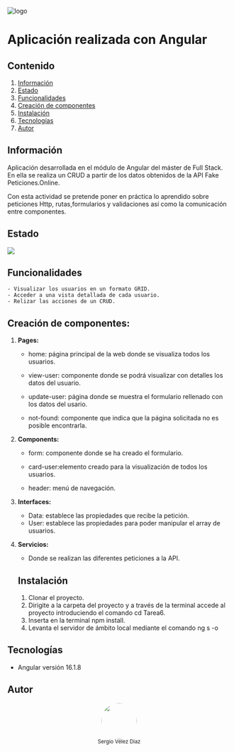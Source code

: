 ![logo](https://p92.hu/binaries/content/gallery/p92website/technologies/angular-overview.png)

# Aplicación realizada con Angular

## Contenido

1. [Información](#información)
2. [Estado](#estado)
3. [Funcionalidades](#funcionalidades)
4. [Creación de componentes](#creación-de-componentes)
5. [Instalación](#instalación)
6. [Tecnologías](#tecnologías)
7. [Autor](#autor)

## Información

Aplicación desarrollada en el módulo de Angular del máster de Full Stack. En ella se realiza un CRUD a partir de los datos obtenidos de la API Fake Peticiones.Online.

Con esta actividad se pretende poner en práctica lo aprendido sobre peticiones Http, rutas,formularios y validaciones así como la comunicación entre componentes.

## Estado

 <p align="left">
   <img src="https://img.shields.io/badge/STATUS-EN%20DESAROLLO-green">
   </p>

## Funcionalidades

    - Visualizar los usuarios en un formato GRID.
    - Acceder a una vista detallada de cada usuario.
    - Relizar las acciones de un CRUD.

## Creación de componentes:

1. **Pages:**

   - home: página principal de la web donde se visualiza todos los usuarios.

   - view-user: componente donde se podrá visualizar con detalles los datos del usuario.

   - update-user: página donde se muestra el formulario rellenado con los datos del usario.

   - not-found: componente que indica que la página solicitada no es posible encontrarla.

2. **Components:**

   - form: componente donde se ha creado el formulario.

   - card-user:elemento creado para la visualización de todos los usuarios.

   - header: menú de navegación.

3. **Interfaces:**

   - Data: establece las propiedades que recibe la petición.
   - User: establece las propiedades para poder manipular el array de usuarios.

4. **Servicios:**

   - Donde se realizan las diferentes peticiones a la API.

   ## Instalación

   1. Clonar el proyecto.
   2. Dirigite a la carpeta del proyecto y a través de la terminal accede al proyecto introduciendo el comando cd Tarea6.
   3. Inserta en la terminal npm install.
   4. Levanta el servidor de ámbito local mediante el comando ng s -o

## Tecnologías

- Angular versión 16.1.8

## Autor

<div align="center">
<img src="https://avatars.githubusercontent.com/u/175054719?s=400&u=84da2035ce807364bc41292c93c3b52f72187b48&v=4" style="width:80px;  height:80px ;border-radius:50%" ><br><sub>Sergio Vélez Díaz</sub>
</div>
